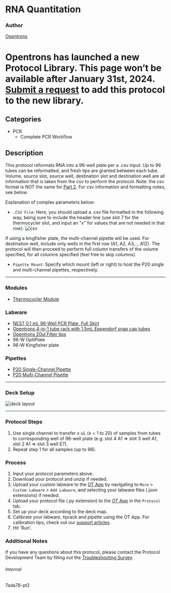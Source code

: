 # RNA Quantitation

### Author
[Opentrons](https://opentrons.com/)


# Opentrons has launched a new Protocol Library. This page won’t be available after January 31st, 2024. [Submit a request](https://docs.google.com/forms/d/e/1FAIpQLSdYYp9QCKow4nn0KlCVsMS3HX0eJ0N9O7-erajKvcpT0lWbSg/viewform) to add this protocol to the new library.

## Categories
* PCR
	* Complete PCR Workflow

## Description
This protocol reformats RNA into a 96-well plate per a .csv input. Up to 96 tubes can be reformatted, and fresh tips are granted between each tube. Volume, source slot, source well, destination slot and destination well are all information that is taken from the csv to perform the protocol. Note: the csv format is NOT the same for [Part 2](https://protocols.opentrons.com/protocol/7ada78-pt2). For csv information and formatting notes, see below.


Explanation of complex parameters below:
* `.CSV File`: Here, you should upload a .csv file formatted in the following way, being sure to include the header line (use slot 7 for the thermocycler slot, and input an "x" for values that are not needed in that row):
![csv](https://opentrons-protocol-library-website.s3.amazonaws.com/custom-README-images/7ada78/pt1/Screen+Shot+2022-01-25+at+11.16.36+AM.png)

If using a kingfisher plate, the multi-channel pipette will be used. For destination well, include only wells in the first row (A1, A2, A3,.., A12). The protocol will then proceed to perform full column transfers of the volume specified, for all columns specified (feel free to skip columns).
* `Pipette Mount`: Specify which mount (left or right) to host the P20 single and multi-channel pipettes, respectively.

---

### Modules
* [Thermocycler Module](https://shop.opentrons.com/collections/hardware-modules/products/thermocycler-module)


### Labware
* [NEST 0.1 mL 96-Well PCR Plate, Full Skirt](https://shop.opentrons.com/verified-labware/well-plates/)
* [Opentrons 4-in-1 tube rack with 1.5mL Eppendorf snap cap tubes](https://shop.opentrons.com/4-in-1-tube-rack-set/)
* [Opentrons 20ul Filter tips](https://shop.opentrons.com/universal-filter-tips/)
* 96-W OptiPlate
* 96-W Kingfisher plate

### Pipettes
* [P20 Single-Channel Pipette](https://opentrons.com/pipettes/)
* [P20 Multi-Channel Pipette](https://opentrons.com/pipettes/)

---

### Deck Setup
![deck layout](https://opentrons-protocol-library-website.s3.amazonaws.com/custom-README-images/7ada78/pt1/Screen+Shot+2021-12-22+at+5.23.33+PM.png)

---

### Protocol Steps
1. Use single channel to transfer x uL (x = 1 to 20) of samples from tubes to corresponding well of 96-well plate (e.g. slot 4 A1 => slot 3 well A1, slot 2 A1 => slot 3 well E7).
2. Repeat step 1 for all samples (up to 96).

### Process
1. Input your protocol parameters above.
2. Download your protocol and unzip if needed.
3. Upload your custom labware to the [OT App](https://opentrons.com/ot-app) by navigating to `More` > `Custom Labware` > `Add Labware`, and selecting your labware files (.json extensions) if needed.
4. Upload your protocol file (.py extension) to the [OT App](https://opentrons.com/ot-app) in the `Protocol` tab.
5. Set up your deck according to the deck map.
6. Calibrate your labware, tiprack and pipette using the OT App. For calibration tips, check out our [support articles](https://support.opentrons.com/en/collections/1559720-guide-for-getting-started-with-the-ot-2).
7. Hit 'Run'.

### Additional Notes
If you have any questions about this protocol, please contact the Protocol Development Team by filling out the [Troubleshooting Survey](https://protocol-troubleshooting.paperform.co/).

###### Internal
7ada78-pt2
